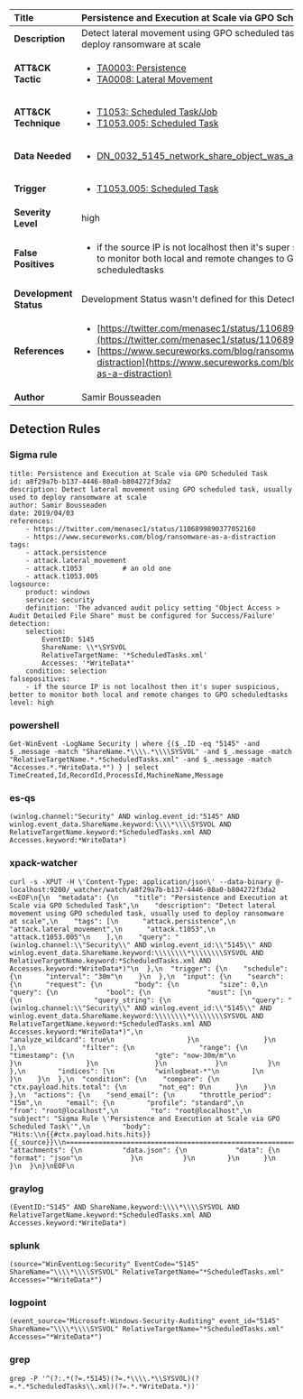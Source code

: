 | Title                    | Persistence and Execution at Scale via GPO Scheduled Task       |
|:-------------------------|:------------------|
| **Description**          | Detect lateral movement using GPO scheduled task, usually used to deploy ransomware at scale |
| **ATT&amp;CK Tactic**    |  <ul><li>[TA0003: Persistence](https://attack.mitre.org/tactics/TA0003)</li><li>[TA0008: Lateral Movement](https://attack.mitre.org/tactics/TA0008)</li></ul>  |
| **ATT&amp;CK Technique** | <ul><li>[T1053: Scheduled Task/Job](https://attack.mitre.org/techniques/T1053)</li><li>[T1053.005: Scheduled Task](https://attack.mitre.org/techniques/T1053/005)</li></ul>  |
| **Data Needed**          | <ul><li>[DN_0032_5145_network_share_object_was_accessed_detailed](../Data_Needed/DN_0032_5145_network_share_object_was_accessed_detailed.md)</li></ul>  |
| **Trigger**              | <ul><li>[T1053.005: Scheduled Task](../Triggers/T1053.005.md)</li></ul>  |
| **Severity Level**       | high |
| **False Positives**      | <ul><li>if the source IP is not localhost then it's super suspicious, better to monitor both local and remote changes to GPO scheduledtasks</li></ul>  |
| **Development Status**   |  Development Status wasn't defined for this Detection Rule yet  |
| **References**           | <ul><li>[https://twitter.com/menasec1/status/1106899890377052160](https://twitter.com/menasec1/status/1106899890377052160)</li><li>[https://www.secureworks.com/blog/ransomware-as-a-distraction](https://www.secureworks.com/blog/ransomware-as-a-distraction)</li></ul>  |
| **Author**               | Samir Bousseaden |


## Detection Rules

### Sigma rule

```
title: Persistence and Execution at Scale via GPO Scheduled Task
id: a8f29a7b-b137-4446-80a0-b804272f3da2
description: Detect lateral movement using GPO scheduled task, usually used to deploy ransomware at scale
author: Samir Bousseaden
date: 2019/04/03
references:
    - https://twitter.com/menasec1/status/1106899890377052160
    - https://www.secureworks.com/blog/ransomware-as-a-distraction
tags:
    - attack.persistence
    - attack.lateral_movement
    - attack.t1053          # an old one
    - attack.t1053.005
logsource:
    product: windows
    service: security
    definition: 'The advanced audit policy setting "Object Access > Audit Detailed File Share" must be configured for Success/Failure'
detection:
    selection:
        EventID: 5145
        ShareName: \\*\SYSVOL
        RelativeTargetName: '*ScheduledTasks.xml'
        Accesses: '*WriteData*'
    condition: selection
falsepositives:
    - if the source IP is not localhost then it's super suspicious, better to monitor both local and remote changes to GPO scheduledtasks
level: high

```





### powershell
    
```
Get-WinEvent -LogName Security | where {($_.ID -eq "5145" -and $_.message -match "ShareName.*\\\\.*\\\\SYSVOL" -and $_.message -match "RelativeTargetName.*.*ScheduledTasks.xml" -and $_.message -match "Accesses.*.*WriteData.*") } | select TimeCreated,Id,RecordId,ProcessId,MachineName,Message
```


### es-qs
    
```
(winlog.channel:"Security" AND winlog.event_id:"5145" AND winlog.event_data.ShareName.keyword:\\\\*\\\\SYSVOL AND RelativeTargetName.keyword:*ScheduledTasks.xml AND Accesses.keyword:*WriteData*)
```


### xpack-watcher
    
```
curl -s -XPUT -H \'Content-Type: application/json\' --data-binary @- localhost:9200/_watcher/watch/a8f29a7b-b137-4446-80a0-b804272f3da2 <<EOF\n{\n  "metadata": {\n    "title": "Persistence and Execution at Scale via GPO Scheduled Task",\n    "description": "Detect lateral movement using GPO scheduled task, usually used to deploy ransomware at scale",\n    "tags": [\n      "attack.persistence",\n      "attack.lateral_movement",\n      "attack.t1053",\n      "attack.t1053.005"\n    ],\n    "query": "(winlog.channel:\\"Security\\" AND winlog.event_id:\\"5145\\" AND winlog.event_data.ShareName.keyword:\\\\\\\\*\\\\\\\\SYSVOL AND RelativeTargetName.keyword:*ScheduledTasks.xml AND Accesses.keyword:*WriteData*)"\n  },\n  "trigger": {\n    "schedule": {\n      "interval": "30m"\n    }\n  },\n  "input": {\n    "search": {\n      "request": {\n        "body": {\n          "size": 0,\n          "query": {\n            "bool": {\n              "must": [\n                {\n                  "query_string": {\n                    "query": "(winlog.channel:\\"Security\\" AND winlog.event_id:\\"5145\\" AND winlog.event_data.ShareName.keyword:\\\\\\\\*\\\\\\\\SYSVOL AND RelativeTargetName.keyword:*ScheduledTasks.xml AND Accesses.keyword:*WriteData*)",\n                    "analyze_wildcard": true\n                  }\n                }\n              ],\n              "filter": {\n                "range": {\n                  "timestamp": {\n                    "gte": "now-30m/m"\n                  }\n                }\n              }\n            }\n          }\n        },\n        "indices": [\n          "winlogbeat-*"\n        ]\n      }\n    }\n  },\n  "condition": {\n    "compare": {\n      "ctx.payload.hits.total": {\n        "not_eq": 0\n      }\n    }\n  },\n  "actions": {\n    "send_email": {\n      "throttle_period": "15m",\n      "email": {\n        "profile": "standard",\n        "from": "root@localhost",\n        "to": "root@localhost",\n        "subject": "Sigma Rule \'Persistence and Execution at Scale via GPO Scheduled Task\'",\n        "body": "Hits:\\n{{#ctx.payload.hits.hits}}{{_source}}\\n================================================================================\\n{{/ctx.payload.hits.hits}}",\n        "attachments": {\n          "data.json": {\n            "data": {\n              "format": "json"\n            }\n          }\n        }\n      }\n    }\n  }\n}\nEOF\n
```


### graylog
    
```
(EventID:"5145" AND ShareName.keyword:\\\\*\\\\SYSVOL AND RelativeTargetName.keyword:*ScheduledTasks.xml AND Accesses.keyword:*WriteData*)
```


### splunk
    
```
(source="WinEventLog:Security" EventCode="5145" ShareName="\\\\*\\\\SYSVOL" RelativeTargetName="*ScheduledTasks.xml" Accesses="*WriteData*")
```


### logpoint
    
```
(event_source="Microsoft-Windows-Security-Auditing" event_id="5145" ShareName="\\\\*\\\\SYSVOL" RelativeTargetName="*ScheduledTasks.xml" Accesses="*WriteData*")
```


### grep
    
```
grep -P '^(?:.*(?=.*5145)(?=.*\\\\.*\\SYSVOL)(?=.*.*ScheduledTasks\\.xml)(?=.*.*WriteData.*))'
```



